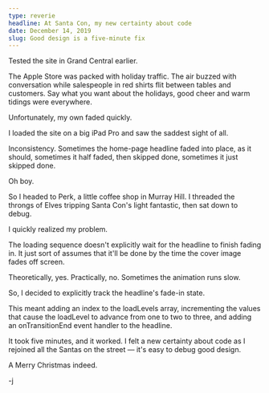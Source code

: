 ```yaml
---
type: reverie
headline: At Santa Con, my new certainty about code
date: December 14, 2019
slug: Good design is a five-minute fix
---
```


Tested the site in Grand Central earlier. 

The Apple Store was packed with holiday traffic. The air buzzed with conversation while salespeople in red shirts flit between tables and customers. Say what you want about the holidays, good cheer and warm tidings were everywhere. 

Unfortunately, my own faded quickly. 

I loaded the site on a big iPad Pro and saw the saddest sight of all.

Inconsistency. Sometimes the home-page headline faded into place, as it should, sometimes it half faded, then skipped done, sometimes it just skipped done.

Oh boy. 

So I headed to Perk, a little coffee shop in Murray Hill. I threaded the throngs of Elves tripping Santa Con's light fantastic, then sat down to debug. 

I quickly realized my problem. 

The loading sequence doesn't explicitly wait for the headline to finish fading in. It just sort of assumes that it'll be done by the time the cover image fades off screen. 

Theoretically, yes. Practically, no. Sometimes the animation runs slow. 

So, I decided to explicitly track the headline's fade-in state. 

This meant adding an index to the loadLevels array, incrementing the values that cause the loadLevel to advance from one to two to three, and adding an onTransitionEnd event handler to the headline. 

It took five minutes, and it worked. I felt a new certainty about code as I rejoined all the Santas on the street — it's easy to debug good design. 

A Merry Christmas indeed.

-j
